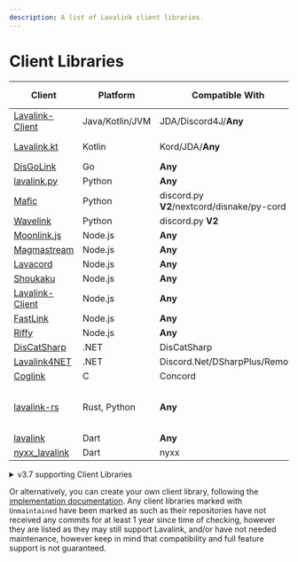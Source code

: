 ```yaml
---
description: A list of Lavalink client libraries.
---
```


# Client Libraries

| Client                                                              | Platform        | Compatible With                            | Additional Information         |
|---------------------------------------------------------------------|-----------------|--------------------------------------------|--------------------------------|
| [Lavalink-Client](https://github.com/lavalink-devs/Lavalink-Client) | Java/Kotlin/JVM | JDA/Discord4J/**Any**                      | Uses reactor                   |
| [Lavalink.kt](https://github.com/DRSchlaubi/Lavalink.kt)            | Kotlin          | Kord/JDA/**Any**                           | Kotlin Coroutines              |
| [DisGoLink](https://github.com/disgoorg/disgolink)                  | Go              | **Any**                                    |                                |
| [lavalink.py](https://github.com/devoxin/lavalink.py)               | Python          | **Any**                                    |                                |
| [Mafic](https://github.com/ooliver1/mafic)                          | Python          | discord.py **V2**/nextcord/disnake/py-cord |                                |
| [Wavelink](https://github.com/PythonistaGuild/Wavelink)             | Python          | discord.py **V2**                          |                                |
| [Moonlink.js](https://github.com/1Lucas1apk/moonlink.js)            | Node.js         | **Any**                                    |                                |
| [Magmastream](https://github.com/Blackfort-Hosting/magmastream)     | Node.js         | **Any**                                    |                                |
| [Lavacord](https://github.com/lavacord/Lavacord)                    | Node.js         | **Any**                                    |                                |
| [Shoukaku](https://github.com/Deivu/Shoukaku)                       | Node.js         | **Any**                                    |                                |
| [Lavalink-Client](https://github.com/tomato6966/Lavalink-Client)    | Node.js         | **Any**                                    |                                |
| [FastLink](https://github.com/PerformanC/FastLink)                  | Node.js         | **Any**                                    |                                |
| [Riffy](https://github.com/riffy-team/riffy)                        | Node.js         | **Any**                                    |                                |
| [DisCatSharp](https://github.com/Aiko-IT-Systems/DisCatSharp)       | .NET            | DisCatSharp                                | v10.4.2+                       |
| [Lavalink4NET](https://github.com/angelobreuer/Lavalink4NET)        | .NET            | Discord.Net/DSharpPlus/Remora              | v4+                            |
| [Coglink](https://github.com/PerformanC/Coglink)                    | C               | Concord                                    |                                |
| [lavalink-rs](https://gitlab.com/vicky5124/lavalink-rs)             | Rust, Python    | **Any**                                    | `tokio`-based, `asyncio`-based |
| [lavalink](https://github.com/nyxx-discord/nyxx_lavalink)           | Dart            | **Any**                                    |                                |
| [nyxx_lavalink](https://github.com/nyxx-discord/nyxx_lavalink)      | Dart            | nyxx                                       |                                |

<details markdown="1">
<summary>v3.7 supporting Client Libraries</summary>

| Client                                                        | Platform | Compatible With                            | Additional Information          |
|---------------------------------------------------------------|----------|--------------------------------------------|---------------------------------|
| [Lavalink.kt](https://github.com/DRSchlaubi/lavalink.kt)      | Kotlin   | JDA/Kord/**Any**                           | Kotlin Coroutines               |
| [lavaplay.py](https://github.com/HazemMeqdad/lavaplay.py)     | Python   | **Any\***                                  | *`asyncio`-based libraries only |
| [Mafic](https://github.com/ooliver1/mafic)                    | Python   | discord.py **V2**/nextcord/disnake/py-cord |                                 |
| [Wavelink](https://github.com/PythonistaGuild/Wavelink)       | Python   | discord.py **V2**                          | Version >=2, <3                 |
| [Pomice](https://github.com/cloudwithax/pomice)               | Python   | discord.py **V2**                          |                                 |
| [Lavacord](https://github.com/lavacord/lavacord)              | Node.js  | **Any**                                    |                                 |
| [Poru](https://github.com/parasop/poru)                       | Node.js  | **Any**                                    |                                 |
| [Shoukaku](https://github.com/Deivu/Shoukaku)                 | Node.js  | **Any**                                    |                                 |
| [Cosmicord.js](https://github.com/SudhanPlayz/Cosmicord.js)   | Node.js  | **Any**                                    |                                 |
| [DisCatSharp](https://github.com/Aiko-IT-Systems/DisCatSharp) | .NET     | DisCatSharp                                | Only prior v10.4.1              |
| [Nomia](https://github.com/DHCPCD9/Nomia)                     | .NET     | DSharpPlus                                 |                                 |
| [Lavalink4NET](https://github.com/angelobreuer/Lavalink4NET)  | .NET     | Discord.Net/DSharpPlus                     | < v4                            |
| [DisGoLink](https://github.com/disgoorg/disgolink)            | Go       | **Any**                                    |                                 |

</details>

Or alternatively, you can create your own client library, following the [implementation documentation](api/index.md).
Any client libraries marked with `Unmaintained` have been marked as such as their repositories have not received any commits for at least 1 year since time of checking,
however they are listed as they may still support Lavalink, and/or have not needed maintenance, however keep in mind that compatibility and full feature support is not guaranteed.
